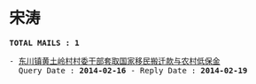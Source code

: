# 宋涛
<pre><b>TOTAL MAILS : 1</b></pre>
<pre>
- <a href="../../categories/mails/2274.md">东川镇黄土岭村村委干部套取国家移民搬迁款与农村低保金</a><br/>  Query Date : <b>2014-02-16</b> - Reply Date : <b>2014-02-19</b>
</pre>
